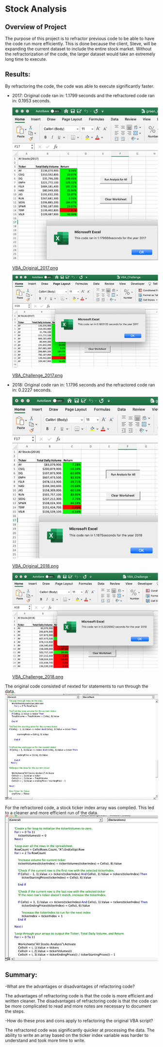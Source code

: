 # Stock Analysis
## Overview of Project
The purpose of this project is to refractor previous code to be able to have the code run more efficiently.   This is done because the client, Steve, will be expanding the current dataset to include the entire stock market.    Without the refractorization of the code, the larger dataset would take an extremely long time to execute.    

## Results: 

By refractoring the code, the code was able to execute significantly faster.  

- 2017:  Original code ran in:  1.1799 seconds and the refractored code ran in:  0.1953 seconds.

  ![VBA_Original_2017.png](/Resources/VBA_Original_2017.png)
  
  [VBA_Original_2017.png](/Resources/VBA_Original_2017.png)

  ![VBA_Challenge_2017.png](/Resources/VBA_Challenge_2017.png)
  
  [VBA_Challenge_2017.png](/Resources/VBA_Challenge_2017.png)

- 2018:  Original code ran in:  1.1796 seconds and the refractored code ran in:  0.2227 seconds.

  ![VBA_Original_2018.png](/Resources/VBA_Original_2018.png)
  
  [VBA_Original_2018.png](/Resources/VBA_Original_2018.png)

  ![VBA_Challenge_2018.png](/Resources/VBA_Challenge_2018.png)
  
  [VBA_Challenge_2018.png](/Resources/VBA_Challenge_2018.png)

The original code consisted of nexted for statements to run through the data.    
![OriginalCode.png](/Resources/OriginalCode.png)

For the refractored code, a stock ticker index array was complied.    This led to a cleaner and more efficient run of the data.
![RefractorCode.png](/Resources/RefractorCode.png)




## Summary: 
-What are the advantages or disadvantages of refactoring code?

The advantages of refractoring code is that the code is more efficient and written cleaner.
The disadvantages of refractoring code is that the code can be more complicated to read and more notes are necessary to document the steps.

-How do these pros and cons apply to refactoring the original VBA script?

The refractored code was significantly quicker at processing the data.   The ability to write an array based on the ticker index variable was harder to understand and took more time to write.    
